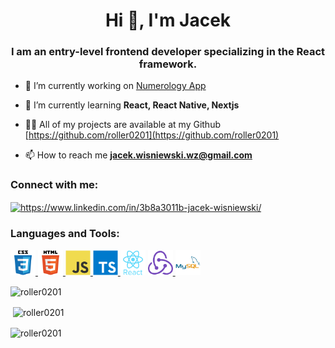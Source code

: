 <h1 align="center">Hi 👋, I'm Jacek</h1>
<h3 align="center">I am an entry-level frontend developer specializing in the React framework.</h3>

- 🔭 I’m currently working on [Numerology App](https://github.com/AdiiDev/Numerology)

- 🌱 I’m currently learning **React, React Native, Nextjs**

- 👨‍💻 All of my projects are available at my Github [https://github.com/roller0201](https://github.com/roller0201)

- 📫 How to reach me **jacek.wisniewski.wz@gmail.com**

<h3 align="left">Connect with me:</h3>
<p align="left">
<a href="https://linkedin.com/in/https://www.linkedin.com/in/3b8a3011b-jacek-wisniewski/" target="blank"><img align="center" src="https://raw.githubusercontent.com/rahuldkjain/github-profile-readme-generator/master/src/images/icons/Social/linked-in-alt.svg" alt="https://www.linkedin.com/in/3b8a3011b-jacek-wisniewski/" height="30" width="40" /></a>
</p>

<h3 align="left">Languages and Tools:</h3>
<p align="left"> <a href="https://www.w3schools.com/css/" target="_blank" rel="noreferrer"> <img src="https://raw.githubusercontent.com/devicons/devicon/master/icons/css3/css3-original-wordmark.svg" alt="css3" width="40" height="40"/> </a> <a href="https://www.w3.org/html/" target="_blank" rel="noreferrer"> <img src="https://raw.githubusercontent.com/devicons/devicon/master/icons/html5/html5-original-wordmark.svg" alt="html5" width="40" height="40"/> </a>  <a href="https://developer.mozilla.org/en-US/docs/Web/JavaScript" target="_blank" rel="noreferrer"> <img src="https://raw.githubusercontent.com/devicons/devicon/master/icons/javascript/javascript-original.svg" alt="javascript" width="40" height="40"/> </a>  <a href="https://www.typescriptlang.org/" target="_blank" rel="noreferrer"> <img src="https://raw.githubusercontent.com/devicons/devicon/master/icons/typescript/typescript-original.svg" alt="typescript" width="40" height="40"/> </a> <img src="https://raw.githubusercontent.com/devicons/devicon/master/icons/react/react-original-wordmark.svg" alt="react" width="40" height="40"/> <a href="https://www.mysql.com/" target="_blank" rel="noreferrer">
  <a href="https://redux.js.org" target="_blank" rel="noreferrer"> <img src="https://raw.githubusercontent.com/devicons/devicon/master/icons/redux/redux-original.svg" alt="redux" width="40" height="40"/> </a><img src="https://raw.githubusercontent.com/devicons/devicon/master/icons/mysql/mysql-original-wordmark.svg" alt="mysql" width="40" height="40"/> </a> <a href="https://reactjs.org/" target="_blank" rel="noreferrer">  </a> </p>

<p><img align="center" src="https://github-readme-stats.vercel.app/api/top-langs?username=roller0201&show_icons=true&locale=en&layout=compact" alt="roller0201" /></p>

<p>&nbsp;<img align="center" src="https://github-readme-stats.vercel.app/api?username=roller0201&show_icons=true&locale=en" alt="roller0201" /></p>

<p><img align="center" src="https://github-readme-streak-stats.herokuapp.com/?user=roller0201&" alt="roller0201" /></p>
